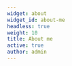 ```yaml
---
widget: about
widget_id: about-me
headless: true
weight: 10
title: About me
active: true
author: admin
---
```

